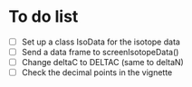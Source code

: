 # To do list

- [ ] Set up a class IsoData for the isotope data
- [ ] Send a data frame to screenIsotopeData()
- [ ] Change deltaC to DELTAC (same to deltaN)
- [ ] Check the decimal points in the vignette
